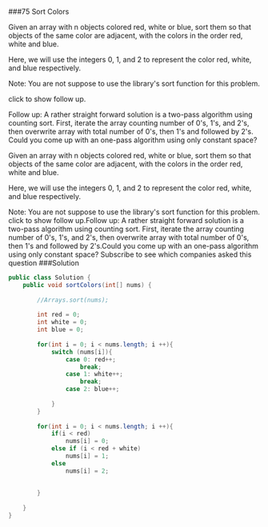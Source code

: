 ###75 Sort Colors

Given an array with n objects colored red, white or blue, sort them so that objects of the same color are adjacent, with the colors in the order red, white and blue.


Here, we will use the integers 0, 1, and 2 to represent the color red, white, and blue respectively.


Note:
You are not suppose to use the library's sort function for this problem.

click to show follow up.

Follow up:
A rather straight forward solution is a two-pass algorithm using counting sort.
First, iterate the array counting number of 0's, 1's, and 2's, then overwrite array with total number of 0's, then 1's and followed by 2's.
Could you come up with an one-pass algorithm using only constant space?


Given an array with n objects colored red, white or blue, sort them so that objects of the same color are adjacent, with the colors in the order red, white and blue.

Here, we will use the integers 0, 1, and 2 to represent the color red, white, and blue respectively.

Note:
You are not suppose to use the library's sort function for this problem.
click to show follow up.Follow up:
A rather straight forward solution is a two-pass algorithm using counting sort.
First, iterate the array counting number of 0's, 1's, and 2's, then overwrite array with total number of 0's, then 1's and followed by 2's.Could you come up with an one-pass algorithm using only constant space?
Subscribe to see which companies asked this question
###Solution
```java
public class Solution {
    public void sortColors(int[] nums) {
        
        //Arrays.sort(nums);
        
        int red = 0;
        int white = 0; 
        int blue = 0;
        
        for(int i = 0; i < nums.length; i ++){
            switch (nums[i]){
                case 0: red++;
                    break;
                case 1: white++;
                    break;
                case 2: blue++;
 
            }
        }
        
        for(int i = 0; i < nums.length; i ++){
            if(i < red)
                nums[i] = 0;
            else if (i < red + white)
                nums[i] = 1;
            else
                nums[i] = 2;
            
            
        }
        
    }
}